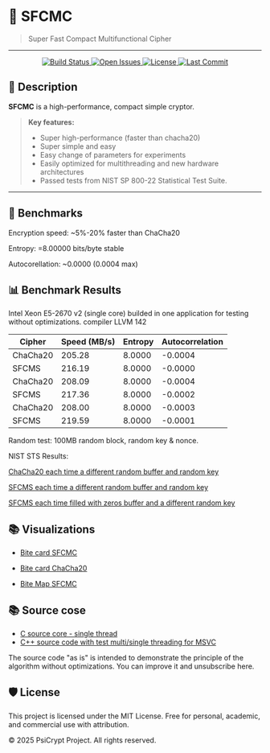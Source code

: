 # 🚀 SFCMC

> Super Fast Compact Multifunctional Cipher

---

<p align="center">
  <a href="https://github.com/PsiCrypt/SFC_MC/actions">
    <img src="https://img.shields.io/badge/build-passing-brightgreen.svg?style=for-the-badge" alt="Build Status">
  </a>
  <a href="https://github.com/PsiCrypt/SFC_MC/issues">
    <img src="https://img.shields.io/github/issues-raw/PsiCrypt/SFC_MC?style=for-the-badge" alt="Open Issues">
  </a>
  <a href="https://github.com/PsiCrypt/SFC_MC/blob/main/LICENSE">
    <img src="https://img.shields.io/badge/license-MIT-blue.svg?style=for-the-badge" alt="License">
  </a>
  <a href="https://github.com/PsiCrypt/SFC_MC">
    <img src="https://img.shields.io/github/last-commit/PsiCrypt/SFC_MC?style=for-the-badge" alt="Last Commit">
  </a>
</p>

## 📖 Description

**SFCMC** is a high-performance, compact simple cryptor.  

> **Key features:**
> - Super high-performance (faster than chacha20)
> - Super simple and easy
> - Easy change of parameters for experiments
> - Easily optimized for multithreading and new hardware architectures
> - Passed tests from NIST SP 800-22 Statistical Test Suite.

---

## 🧪 Benchmarks
Encryption speed: ~5%-20% faster than ChaCha20

Entropy: =8.00000 bits/byte stable

Autocorellation: ~0.0000  (0.0004 max)

## 📊 Benchmark Results
Intel Xeon E5-2670 v2 (single core)
builded in one application for testing without optimizations. compiler LLVM 142

<table>
  <thead>
    <tr>
      <th>Cipher</th>
      <th>Speed (MB/s)</th>
      <th>Entropy</th>
      <th>Autocorrelation</th>
    </tr>
  </thead>
  <tbody>
    <tr>
      <td>ChaCha20</td>
      <td>205.28</td>
      <td>8.0000</td>
      <td>-0.0004</td>
    </tr>
    <tr>
      <td>SFCMS</td>
      <td>216.19</td>
      <td>8.0000</td>
      <td>-0.0000</td>
    </tr>
    <tr>
      <td>ChaCha20</td>
      <td>208.09</td>
      <td>8.0000</td>
      <td>-0.0004</td>
    </tr>
    <tr>
      <td>SFCMS</td>
      <td>217.36</td>
      <td>8.0000</td>
      <td>-0.0002</td>
    </tr>
    <tr>
      <td>ChaCha20</td>
      <td>208.00</td>
      <td>8.0000</td>
      <td>-0.0003</td>
    </tr>
    <tr>
      <td>SFCMS</td>
      <td>219.59</td>
      <td>8.0000</td>
      <td>-0.0001</td>
    </tr>
  </tbody>
</table>


Random test: 100MB random block, random key & nonce.


NIST STS Results:

[ChaCha20 each time a different random buffer and random key](Results/chachaRND.txt)

[SFCMS each time a different random buffer and random key](Results/SFCMC_RND.txt)

[SFCMS each time filled with zeros buffer and a different random key](Results/SFCMC_0.txt)


## 📚 Visualizations 

- [Bite card SFCMC](https://github.com/PsiCrypt/SFC_MC/blob/main/Img/CFCMC.png)

- [Bite card ChaCha20](https://github.com/PsiCrypt/SFC_MC/blob/main/Img/ChaCha20.png)

- [Bite Map SFCMC](https://github.com/PsiCrypt/SFC_MC/blob/main/Img/SFCMC_bitmap.png)

## 📚 Source cose
- [C source core - single thread](https://github.com/PsiCrypt/SFC_MC/blob/main/src/sfcmc.c)
- [C++ source code with test multi/single threading for MSVC](https://github.com/PsiCrypt/SFC_MC/tree/main/src/MSVC)

The source code "as is" is intended to demonstrate the principle of the algorithm without optimizations. You can improve it and unsubscribe here.

## 🛡 License
This project is licensed under the MIT License.
Free for personal, academic, and commercial use with attribution.

© 2025 PsiCrypt Project. All rights reserved.



